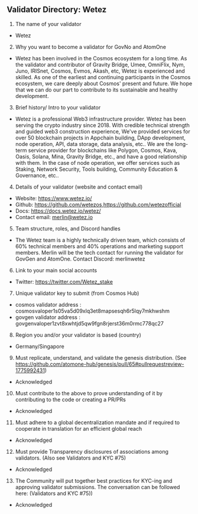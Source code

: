 ## Validator Directory: Wetez

1) The name of your validator

- Wetez

2) Why you want to become a validator for GovNo and AtomOne

- Wetez has been involved in the Cosmos ecosystem for a long time. As the validator and contributor of Gravity Bridge, Umee, OmniFlix, Nym, Juno, IRISnet, Cosmos, Evmos, Akash, etc, Wetez is experienced and skilled. As one of the earliest and continuing participants in the Cosmos ecosystem, we care deeply about Cosmos' present and future. We hope that we can do our part to contribute to its sustainable and healthy development.

3) Brief history/ Intro to your validator

- Wetez is a professional Web3 infrastructure provider. Wetez has been serving the crypto industry since 2018. With credible technical strength and guided web3 construction experience, We've provided services for over 50 blockchain projects in Appchain building, DApp development, node operation, API, data storage, data analysis, etc.. We are the long-term service provider for blockchains like Polygon, Cosmos, Kava, Oasis, Solana, Mina, Gravity Bridge, etc., and have a good relationship with them. In the case of node operation, we offer services such as Staking, Network Security, Tools building, Community Education & Governance, etc..


4) Details of your validator (website and contact email)

- Website: https://www.wetez.io/
- Github: https://github.com/wetezos,https://github.com/wetezofficial
- Docs: https://docs.wetez.io/wetez/
- Contact email: merlin@wetez.io

5) Team structure, roles, and Discord handles

- The Wetez team is a highly technically driven team, which consists of 60% technical members and 40% operations and marketing support members.
Merlin will be the tech contact for running the validator for GovGen and AtomOne.
Contact Discord: merlinwetez

6) Link to your main social accounts

- Twitter: https://twitter.com/Wetez_stake

7) Unique validator key to submit (from Cosmos Hub)

- cosmos validator address : cosmosvaloper1s05va5d09xlq3et8mapsesqh6r5lqy7mkhwshm
- govgen validator address : govgenvaloper1zvt8xwhtjd5qw9fgn8rjerst36m0rmc778qc27

8) Region you and/or your validator is based (country)

- Germany/Singapore

9. Must replicate, understand, and validate the genesis distribution. (See https://github.com/atomone-hub/genesis/pull/65#pullrequestreview-1775992431)

-  Acknowledged

10. Must contribute to the above to prove understanding of it by contributing to the code or creating a PR/PRs

-  Acknowledged

11. Must adhere to a global decentralization mandate and if required to cooperate in translation for an efficient global reach

-  Acknowledged

12. Must provide Transparency disclosures of associations among validators. (Also see Validators and KYC #75)

-  Acknowledged

13. The Community will put together best practices for KYC-ing and approving validator submissions. The conversation can be followed here: (Validators and KYC #75))

-  Acknowledged